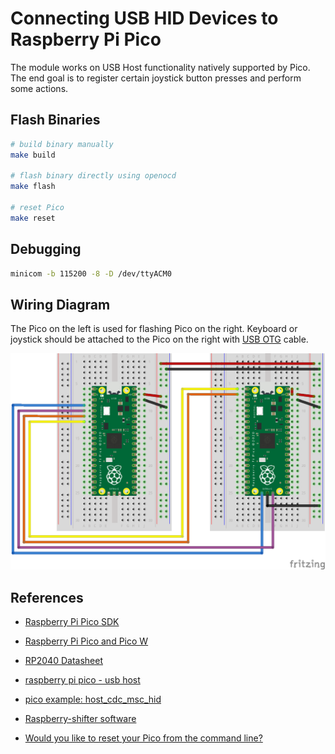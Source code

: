 # Connecting USB HID Devices to Raspberry Pi Pico

The module works on USB Host functionality natively supported by Pico. The end goal is to register certain joystick button presses and perform some actions.


## Flash Binaries

```bash
# build binary manually
make build

# flash binary directly using openocd
make flash

# reset Pico
make reset
```

## Debugging

```bash
minicom -b 115200 -8 -D /dev/ttyACM0
```

## Wiring Diagram

The Pico on the left is used for flashing Pico on the right. Keyboard or joystick should be attached to the Pico on the right with [USB OTG](https://en.wikipedia.org/wiki/USB_On-The-Go) cable.

![diagram](./diagram.png)


## References

- [Raspberry Pi Pico SDK](https://github.com/raspberrypi/pico-sdk)
- [Raspberry Pi Pico and Pico W](https://www.raspberrypi.com/documentation/microcontrollers/raspberry-pi-pico.html)
- [RP2040 Datasheet](https://datasheets.raspberrypi.com/rp2040/rp2040-datasheet.pdf)

- [raspberry pi pico - usb host](https://www.youtube.com/watch?v=yIXa-6DRW-Y)
- [pico example: host_cdc_msc_hid](https://github.com/raspberrypi/pico-examples/tree/master/usb/host/host_cdc_msc_hid)
- [Raspberry-shifter software](https://github.com/brendena/raspberry-shifter)
- [Would you like to reset your Pico from the command line?](https://forums.raspberrypi.com/viewtopic.php?t=303028)
